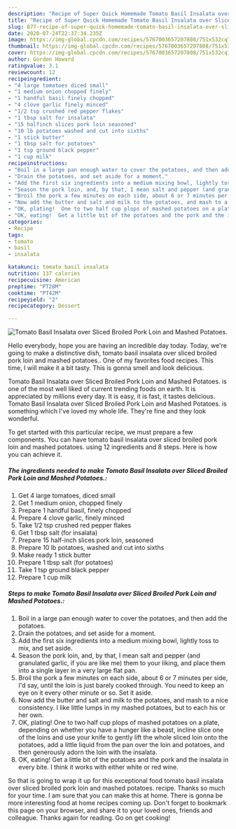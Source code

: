 ```yaml
---
description: "Recipe of Super Quick Homemade Tomato Basil Insalata over Sliced Broiled Pork Loin and Mashed Potatoes."
title: "Recipe of Super Quick Homemade Tomato Basil Insalata over Sliced Broiled Pork Loin and Mashed Potatoes."
slug: 877-recipe-of-super-quick-homemade-tomato-basil-insalata-over-sliced-broiled-pork-loin-and-mashed-potatoes
date: 2020-07-24T22:37:34.235Z
image: https://img-global.cpcdn.com/recipes/5767003657207808/751x532cq70/tomato-basil-insalata-over-sliced-broiled-pork-loin-and-mashed-potatoes-recipe-main-photo.jpg
thumbnail: https://img-global.cpcdn.com/recipes/5767003657207808/751x532cq70/tomato-basil-insalata-over-sliced-broiled-pork-loin-and-mashed-potatoes-recipe-main-photo.jpg
cover: https://img-global.cpcdn.com/recipes/5767003657207808/751x532cq70/tomato-basil-insalata-over-sliced-broiled-pork-loin-and-mashed-potatoes-recipe-main-photo.jpg
author: Gordon Howard
ratingvalue: 3.1
reviewcount: 12
recipeingredient:
- "4 large tomatoes diced small"
- "1 medium onion chopped finely"
- "1 handful basil finely chopped"
- "4 clove garlic finely minced"
- "1/2 tsp crushed red pepper flakes"
- "1 tbsp salt for insalata"
- "15 halfinch slices pork loin seasoned"
- "10 lb potatoes washed and cut into sixths"
- "1 stick butter"
- "1 tbsp salt for potatoes"
- "1 tsp ground black pepper"
- "1 cup milk"
recipeinstructions:
- "Boil in a large pan enough water to cover the potatoes, and then add the potatoes."
- "Drain the potatoes, and set aside for a moment."
- "Add the first six ingredients into a medium mixing bowl, lightly toss to mix, and set aside."
- "Season the pork loin, and, by that, I mean salt and pepper (and granulated garlic, if you are like me) them to your liking, and place them into a single layer in a very large flat pan."
- "Broil the pork a few minutes on each side, about 6 or 7 minutes per side, I&#39;d say, until the loin is just barely cooked through.  You need to keep an eye on it every other minute or so.  Set it aside."
- "Now add the butter and salt and milk to the potatoes, and mash to a nice consistency.  I like little lumps in my mashed potatoes, but to each his or her own."
- "OK, plating!  One to two half cup plops of mashed potatoes on a plate, depending on whether you have a hunger like a beast, incline slice one of the loins and use your knife to gently lift the whole sliced loin onto the potatoes, add a little liquid from the pan over the loin and potatoes, and then generously adorn the loin with the insalata."
- "OK, eating!  Get a little bit of the potatoes and the pork and the insalata in every bite.  I think it works with either white or red wine."
categories:
- Recipe
tags:
- tomato
- basil
- insalata

katakunci: tomato basil insalata 
nutrition: 137 calories
recipecuisine: American
preptime: "PT28M"
cooktime: "PT42M"
recipeyield: "2"
recipecategory: Dessert

---
```



![Tomato Basil Insalata over Sliced Broiled Pork Loin and Mashed Potatoes.](https://img-global.cpcdn.com/recipes/5767003657207808/751x532cq70/tomato-basil-insalata-over-sliced-broiled-pork-loin-and-mashed-potatoes-recipe-main-photo.jpg)

Hello everybody, hope you are having an incredible day today. Today, we're going to make a distinctive dish, tomato basil insalata over sliced broiled pork loin and mashed potatoes.. One of my favorites food recipes. This time, I will make it a bit tasty. This is gonna smell and look delicious.



Tomato Basil Insalata over Sliced Broiled Pork Loin and Mashed Potatoes. is one of the most well liked of current trending foods on earth. It is appreciated by millions every day. It is easy, it is fast, it tastes delicious. Tomato Basil Insalata over Sliced Broiled Pork Loin and Mashed Potatoes. is something which I've loved my whole life. They're fine and they look wonderful.


To get started with this particular recipe, we must prepare a few components. You can have tomato basil insalata over sliced broiled pork loin and mashed potatoes. using 12 ingredients and 8 steps. Here is how you can achieve it.

<!--inarticleads1-->

##### The ingredients needed to make Tomato Basil Insalata over Sliced Broiled Pork Loin and Mashed Potatoes.:

1. Get 4 large tomatoes, diced small
1. Get 1 medium onion, chopped finely
1. Prepare 1 handful basil, finely chopped
1. Prepare 4 clove garlic, finely minced
1. Take 1/2 tsp crushed red pepper flakes
1. Get 1 tbsp salt (for insalata)
1. Prepare 15 half-inch slices pork loin, seasoned
1. Prepare 10 lb potatoes, washed and cut into sixths
1. Make ready 1 stick butter
1. Prepare 1 tbsp salt (for potatoes)
1. Take 1 tsp ground black pepper
1. Prepare 1 cup milk




<!--inarticleads2-->

##### Steps to make Tomato Basil Insalata over Sliced Broiled Pork Loin and Mashed Potatoes.:

1. Boil in a large pan enough water to cover the potatoes, and then add the potatoes.
1. Drain the potatoes, and set aside for a moment.
1. Add the first six ingredients into a medium mixing bowl, lightly toss to mix, and set aside.
1. Season the pork loin, and, by that, I mean salt and pepper (and granulated garlic, if you are like me) them to your liking, and place them into a single layer in a very large flat pan.
1. Broil the pork a few minutes on each side, about 6 or 7 minutes per side, I&#39;d say, until the loin is just barely cooked through.  You need to keep an eye on it every other minute or so.  Set it aside.
1. Now add the butter and salt and milk to the potatoes, and mash to a nice consistency.  I like little lumps in my mashed potatoes, but to each his or her own.
1. OK, plating!  One to two half cup plops of mashed potatoes on a plate, depending on whether you have a hunger like a beast, incline slice one of the loins and use your knife to gently lift the whole sliced loin onto the potatoes, add a little liquid from the pan over the loin and potatoes, and then generously adorn the loin with the insalata.
1. OK, eating!  Get a little bit of the potatoes and the pork and the insalata in every bite.  I think it works with either white or red wine.




So that is going to wrap it up for this exceptional food tomato basil insalata over sliced broiled pork loin and mashed potatoes. recipe. Thanks so much for your time. I am sure that you can make this at home. There is gonna be more interesting food at home recipes coming up. Don't forget to bookmark this page on your browser, and share it to your loved ones, friends and colleague. Thanks again for reading. Go on get cooking!
